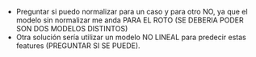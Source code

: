 -  Preguntar si puedo normalizar para un caso y para otro NO, ya que el modelo sin normalizar me anda PARA EL ROTO (SE DEBERIA PODER SON DOS MODELOS DISTINTOS)
-  Otra solución sería utilizar un modelo NO LINEAL para predecir estas features (PREGUNTAR SI SE PUEDE). 